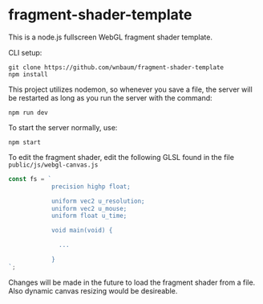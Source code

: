 # fragment-shader-template
This is a node.js fullscreen WebGL fragment shader template.

CLI setup:
```
git clone https://github.com/wnbaum/fragment-shader-template
npm install
```

This project utilizes nodemon, so whenever you save a file, the server will be restarted as long as you run the server with the command:
```
npm run dev
```

To start the server normally, use:
```
npm start
```

To edit the fragment shader, edit the following GLSL found in the file `public/js/webgl-canvas.js`
```javascript
const fs = `
            precision highp float;

            uniform vec2 u_resolution;
            uniform vec2 u_mouse;
            uniform float u_time;

            void main(void) {

              ...

            }
`;
```

Changes will be made in the future to load the fragment shader from a file. Also dynamic canvas resizing would be desireable.
